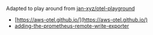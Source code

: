 
Adapted to play around from [jan-xyz/otel-playground](https://github.com/jan-xyz/otel-playground)

* [https://aws-otel.github.io/](https://aws-otel.github.io/)
* [adding-the-prometheus-remote-write-exporter](https://catalog.workshops.aws/observability/en-US/aws-managed-oss/adot/python-instrumentation/amp#adding-the-prometheus-remote-write-exporter)
